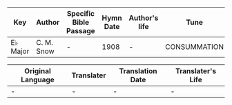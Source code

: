 Key | Author   | Specific Bible Passage     |Hymn Date |Author's life |Tune |Metrical Pattern   |Composer/Source
-- | --------- | ---------------------------|----------|--------------|-----|-------------------|-------------  
E♭ Major |C. M. Snow |- |1908 |- |CONSUMMATION |- |H. DeFluiter

Original Language | Translater | Translation Date   | Translater's Life  
----------------- | --------- | --------------------|-------------     
\- |- |- |-
